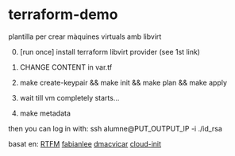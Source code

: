 # terraform-demo
plantilla per crear màquines virtuals amb libvirt

0) [run once] install terraform libvirt provider (see 1st link)

1) CHANGE CONTENT in var.tf
2) make create-keypair && make init && make plan && make apply
3) wait till vm completely starts...
4) make metadata

then you can log in with: 
ssh alumne@PUT_OUTPUT_IP -i ./id_rsa
 
basat en:
[RTFM](https://fabianlee.org/2020/02/22/kvm-terraform-and-cloud-init-to-create-local-kvm-resources)
[fabianlee](https://github.com/fabianlee/terraform-libvirt-ubuntu-examples)
[dmacvicar](https://github.com/dmacvicar/terraform-provider-libvirt)
[cloud-init](https://cloudinit.readthedocs.io/en/latest/topics/examples.html)
